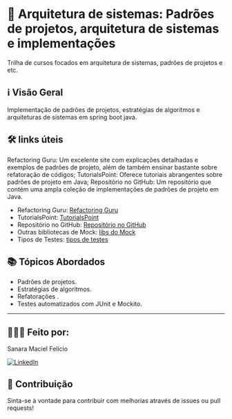 # 🚀 Arquitetura de sistemas: Padrões de projetos, arquitetura de sistemas e implementações

Trilha de cursos focados em arquitetura de sistemas, padrões de projetos e etc.

## ℹ️ Visão Geral

Implementação de padrões de projetos, estratégias de algoritmos e arquiteturas de sistemas em spring boot java.

## 🛠️ links úteis 

Refactoring Guru: Um excelente site com explicações detalhadas e exemplos de padrões de projeto, além de também ensinar bastante sobre refatoração de códigos;
TutorialsPoint: Oferece tutoriais abrangentes sobre padrões de projeto em Java;
Repositório no GitHub: Um repositório que contém uma ampla coleção de implementações de padrões de projeto em Java.

- Refactoring Guru:  [Refactoring Guru](https://refactoring.guru/pt-br/design-patterns)
- TutorialsPoint:  [TutorialsPoint](https://www.tutorialspoint.com/design_pattern/index.htm)
- Repositório no GitHub:  [Repositório no GitHub](https://github.com/iluwatar/java-design-patterns)
- Outras bibliotecas de Mock:  [libs do Mock](https://cursos.alura.com.br/course/boas-praticas-programacao-testes-java/task/139563)
- Tipos de Testes: [tipos de testes](https://www.alura.com.br/artigos/tipos-de-testes-principais-por-que-utiliza-los)


## 📚 Tópicos Abordados

- Padrões de projetos.
- Estratégias de algoritmos.
- Refatorações .
- Testes automatizados com JUnit e Mockito.

---
## 🧛🏽‍♀️ Feito por:
Sanara Maciel Felício

[![LinkedIn](https://img.icons8.com/color/48/linkedin.png)](https://www.linkedin.com/in/sanara-maciel-felicio-99521bb8/)


## 🌟 Contribuição

Sinta-se à vontade para contribuir com melhorias através de issues ou pull requests!
